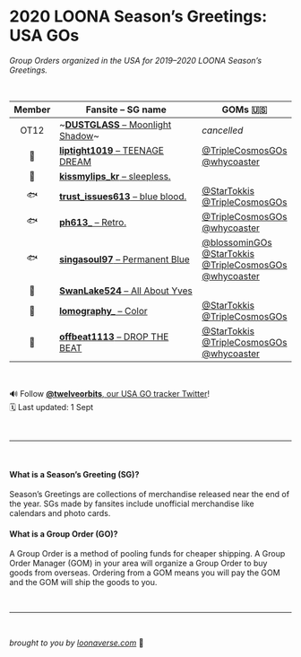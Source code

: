 # 2020 LOONA Season’s Greetings: USA GOs
_Group Orders organized in the USA for 2019–2020 LOONA Season’s Greetings._

<br>

| Member | Fansite – SG name | GOMs 🇺🇸 |
|:---:|---|---|
| OT12 | ~[**DUSTGLASS** – Moonlight Shadow](https://twitter.com/DUSTGLASS/status/1173131956634058752)~ | _cancelled_ |
| 🐰 | [**liptight1019** – TEENAGE DREAM](https://twitter.com/liptight1019/status/1171018623005016064) | [@TripleCosmosGOs](https://twitter.com/TripleCosmosGOs/status/1173169108315230208)<br>[@whycoaster](https://twitter.com/whycoaster/status/1172560946528759813) |
| 👄 | [**kissmylips_kr** – sleepless.](https://twitter.com/kissmylips_kr/status/1172195731546890240) | |
| 🐟 | [**trust_issues613** – blue blood.](https://twitter.com/trust_issues613/status/1173977651293278208) | [@StarTokkis](https://twitter.com/StarTokkis/status/1174107432886460417)<br>[@TripleCosmosGOs](https://twitter.com/TripleCosmosGOs/status/1174251980182757382) |
| 🐟 | [**ph613&#95;** – Retro.](https://twitter.com/ph613_/status/1171053404791009280) | [@TripleCosmosGOs](https://twitter.com/TripleCosmosGOs/status/1174252247867383809)<br>[@whycoaster](https://twitter.com/whycoaster/status/1173807657729384449) |
| 🐟 | [**singasoul97** – Permanent Blue](https://twitter.com/singasoul97/status/1172438039647281153) | [@blossominGOs](https://twitter.com/blossominGOs/status/1172590751290511361)<br>[@StarTokkis](https://twitter.com/StarTokkis/status/1173348270518808576)<br>[@TripleCosmosGOs](https://twitter.com/TripleCosmosGOs/status/1173171794720776193)<br>[@whycoaster](https://twitter.com/whycoaster/status/1173269255170809856) |
| 🍎 | [**SwanLake524** – All About Yves](https://twitter.com/SwanLake524/status/1172871802340573185) | |
| 🍍 | [**lomography&#95;** – Color](https://twitter.com/lomography_/status/1173225884817342465?s=20) | [@StarTokkis](https://twitter.com/StarTokkis/status/1173832376968982529)<br>[@TripleCosmosGOs](https://twitter.com/TripleCosmosGOs/status/1173458402598686722) |
| 🐺 | [**offbeat1113** – DROP THE BEAT](https://twitter.com/offbeat1113/status/1173847180399927296) | [@StarTokkis](https://twitter.com/StarTokkis/status/1174116505480564736)<br>[@TripleCosmosGOs](https://twitter.com/TripleCosmosGOs/status/1174251436256968704)<br>[@whycoaster](https://twitter.com/whycoaster/status/1174135326371188736) |


<br>

🔊 Follow [**@twelveorbits**, our USA GO tracker Twitter](https://twitter.com/twelveorbits)!<br>
🗓 Last updated: 1 Sept

<br>

---

<br>

#### What is a Season’s Greeting (SG)?
Season’s Greetings are collections of merchandise released near the end of the year. SGs made by fansites include unofficial merchandise like calendars and photo cards.

#### What is a Group Order (GO)?
A Group Order is a method of pooling funds for cheaper shipping. A Group Order Manager (GOM) in your area will organize a Group Order to buy goods from overseas. Ordering from a GOM means you will pay the GOM and the GOM will ship the goods to you.

<br>

---

<br>

_brought to you by [loonaverse.com](https://loonaverse.com)_ 💖

